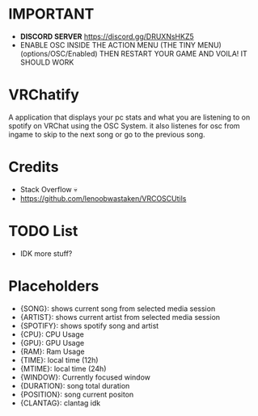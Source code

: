 # IMPORTANT
 - **DISCORD SERVER** https://discord.gg/DRUXNsHKZ5
 - ENABLE OSC INSIDE THE ACTION MENU (THE TINY MENU) (options/OSC/Enabled) THEN RESTART YOUR GAME AND VOILA! IT SHOULD WORK
# VRChatify
A application that displays your pc stats and what you are listening to on spotify on VRChat using the OSC System. it also listenes for osc from ingame to skip to the next song or go to the previous song.

# Credits
- Stack Overflow 💀
- https://github.com/lenoobwastaken/VRCOSCUtils
# TODO List
- IDK more stuff?


# Placeholders
- {SONG}: shows current song from selected media session
- {ARTIST}: shows current artist from selected media session
- {SPOTIFY}: shows spotify song and artist
- {CPU}: CPU Usage
- {GPU}: GPU Usage
- {RAM}: Ram Usage
- {TIME}: local time (12h)
- {MTIME}: local time (24h)
- {WINDOW}: Currently focused window
- {DURATION}: song total duration
- {POSITION}: song current positon
- {CLANTAG}: clantag idk
